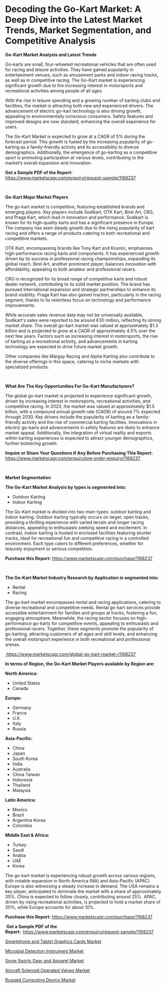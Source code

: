 <p><h1>Decoding the Go-Kart Market: A Deep Dive into the Latest Market Trends, Market Segmentation, and Competitive Analysis</h1></p><p><strong>Go-Kart Market Analysis and Latest Trends</strong></p>
<p><p>Go-karts are small, four-wheeled recreational vehicles that are often used for racing and leisure activities. They have gained popularity in entertainment venues, such as amusement parks and indoor racing tracks, as well as in competitive racing. The Go-Kart market is experiencing significant growth due to the increasing interest in motorsports and recreational activities among people of all ages.</p><p>With the rise in leisure spending and a growing number of karting clubs and facilities, the market is attracting both new and experienced drivers. The advancement of electric go-kart technology is also driving growth, appealing to environmentally conscious consumers. Safety features and improved designs are now standard, enhancing the overall experience for users.</p><p>The Go-Kart Market is expected to grow at a CAGR of 5% during the forecast period. This growth is fueled by the increasing popularity of go-karting as a family-friendly activity and its accessibility to diverse demographics. Additionally, the emergence of go-karting as a competitive sport is promoting participation at various levels, contributing to the market’s overall expansion and innovation.</p></p>
<p><strong>Get a Sample PDF of the Report:&nbsp;</strong> <a href="https://www.marketscagr.com/enquiry/request-sample/1168237?utm_campaign=1573&utm_medium=2&utm_source=Github&utm_content=ia&utm_term=30102024&utm_id=go-kart">https://www.marketscagr.com/enquiry/request-sample/1168237</a></p>
<p>&nbsp;</p>
<p><strong>Go-Kart Major Market Players</strong></p>
<p><p>The go-kart market is competitive, featuring established brands and emerging players. Key players include Sodikart, OTK Kart, Birel Art, CRG, and Praga Kart, which lead in innovation and performance. Sodikart is known for its high-quality karts and has a significant presence in Europe. The company has seen steady growth due to the rising popularity of kart racing and offers a range of products catering to both recreational and competitive markets.</p><p>OTK Kart, encompassing brands like Tony Kart and Kosmic, emphasizes high-performance racing karts and components. It has experienced growth driven by its success in professional racing championships, expanding its global reach. Birel Art, another prominent player, balances innovation with affordability, appealing to both amateur and professional racers.</p><p>CRG is recognized for its broad range of competitive karts and robust dealer network, contributing to its solid market position. The brand has pursued international expansion and strategic partnerships to enhance its brand visibility. Praga Kart has also gained traction, particularly in the racing segment, thanks to its relentless focus on technology and performance improvements.</p><p>While accurate sales revenue data may not be universally available, Sodikart's sales were reported to be around €30 million, reflecting its strong market share. The overall go-kart market was valued at approximately $1.3 billion and is projected to grow at a CAGR of approximately 4.5% over the next few years. Factors such as increasing interest in motorsports, the rise of karting as a recreational activity, and advancements in karting technology are expected to drive future market growth. </p><p>Other companies like Margay Racing and Alpha Karting also contribute to the diverse offerings in this space, catering to niche markets with specialized products.</p></p>
<p>&nbsp;</p>
<p><strong>What Are The Key Opportunities For Go-Kart Manufacturers?</strong></p>
<p><p>The global go-kart market is projected to experience significant growth, driven by increasing interest in motorsports, recreational activities, and competitive racing. In 2023, the market was valued at approximately $1.5 billion, with a compound annual growth rate (CAGR) of around 7% expected through 2030. Key drivers include the popularity of karting as a family-friendly activity and the rise of commercial karting facilities. Innovations in electric go-karts and advancements in safety features are likely to enhance market appeal. Additionally, the integration of virtual reality and esports within karting experiences is expected to attract younger demographics, further bolstering growth.</p></p>
<p><strong>Inquire or Share Your Questions If Any Before Purchasing This Report:</strong> <a href="https://www.marketscagr.com/enquiry/pre-order-enquiry/1168237?utm_campaign=1573&utm_medium=2&utm_source=Github&utm_content=ia&utm_term=30102024&utm_id=go-kart">https://www.marketscagr.com/enquiry/pre-order-enquiry/1168237</a></p>
<p>&nbsp;</p>
<p><strong>Market Segmentation</strong></p>
<p><strong>The Go-Kart Market Analysis by types is segmented into:</strong></p>
<p><ul><li>Outdoor Karting</li><li>Indoor Karting</li></ul></p>
<p><p>The Go-Kart market is divided into two main types: outdoor karting and indoor karting. Outdoor karting typically occurs on larger, open tracks, providing a thrilling experience with varied terrain and longer racing distances, appealing to enthusiasts seeking speed and excitement. In contrast, indoor karting is hosted in enclosed facilities featuring shorter tracks, ideal for recreational fun and competitive racing in a controlled environment. Each type caters to different preferences, whether for leisurely enjoyment or serious competition.</p></p>
<p><strong>Purchase this Report:&nbsp;</strong><a href="https://www.marketscagr.com/purchase/1168237?utm_campaign=1573&utm_medium=2&utm_source=Github&utm_content=ia&utm_term=30102024&utm_id=go-kart">https://www.marketscagr.com/purchase/1168237</a></p>
<p>&nbsp;</p>
<p><strong>The Go-Kart Market Industry Research by Application is segmented into:</strong></p>
<p><ul><li>Rental</li><li>Racing</li></ul></p>
<p><p>The go-kart market encompasses rental and racing applications, catering to diverse recreational and competitive needs. Rental go-kart services provide accessible entertainment for families and groups at tracks, fostering a fun, engaging atmosphere. Meanwhile, the racing sector focuses on high-performance go-karts for competitive events, appealing to enthusiasts and professional racers. Together, these segments promote the popularity of go-karting, attracting customers of all ages and skill levels, and enhancing the overall motorsport experience in both recreational and professional arenas.</p></p>
<p><a href="https://www.marketscagr.com/global-go-kart-market-r1168237?utm_campaign=1573&utm_medium=2&utm_source=Github&utm_content=ia&utm_term=30102024&utm_id=go-kart">&nbsp;https://www.marketscagr.com/global-go-kart-market-r1168237</a></p>
<p><strong>In terms of Region, the Go-Kart Market Players available by Region are:</strong></p>
<p>
    <p> <strong> North America: </strong>
        <ul>
            <li>United States</li>
            <li>Canada</li>
        </ul>
        </p> 
    <p> <strong> Europe: </strong>
        <ul>
            <li>Germany</li>
            <li>France</li>
            <li>U.K.</li>
            <li>Italy</li>
            <li>Russia</li>
        </ul>
        </p> 
    <p> <strong> Asia-Pacific: </strong>
        <ul>
            <li>China</li>
            <li>Japan</li>
            <li>South Korea</li>
            <li>India</li>
            <li>Australia</li>
            <li>China Taiwan</li>
            <li>Indonesia</li>
            <li>Thailand</li>
            <li>Malaysia</li>
        </ul>
        </p> 
    <p> <strong> Latin America: </strong>
        <ul>
            <li>Mexico</li>
            <li>Brazil</li>
            <li>Argentina Korea</li>
            <li>Colombia</li>
        </ul>
        </p> 
    <p> <strong> Middle East & Africa: </strong>
        <ul>
            <li>Turkey</li>
            <li>Saudi</li>
            <li>Arabia</li>
            <li>UAE</li>
            <li>Korea</li>
        </ul>
    </p>
    </p>
<p><p>The go-kart market is experiencing robust growth across various regions, with notable expansion in North America (NA) and Asia-Pacific (APAC). Europe is also witnessing a steady increase in demand. The USA remains a key player, anticipated to dominate the market with a share of approximately 35%. China is expected to follow closely, contributing around 25%. APAC, driven by rising recreational activities, is projected to hold a market share of 30%, while Europe accounts for about 10%.</p></p>
<p><strong>Purchase this Report: </strong><a href="https://www.marketscagr.com/purchase/1168237?utm_campaign=1573&utm_medium=2&utm_source=Github&utm_content=ia&utm_term=30102024&utm_id=go-kart">https://www.marketscagr.com/purchase/1168237</a></p>
<p>&nbsp;<strong>Get a Sample PDF of the Report:&nbsp;&nbsp;</strong><a href="https://www.marketscagr.com/enquiry/request-sample/1168237?utm_campaign=1573&utm_medium=2&utm_source=Github&utm_content=ia&utm_term=30102024&utm_id=go-kart">https://www.marketscagr.com/enquiry/request-sample/1168237</a></p>
<p><strong></strong></p>
<p><p><a href="https://www.linkedin.com/pulse/smartphone-tablet-graphics-cards-momentum-charting-7-cagr-xvfxc?utm_campaign=1573&utm_medium=2&utm_source=Github&utm_content=ia&utm_term=30102024&utm_id=go-kart">Smartphone and Tablet Graphics Cards Market</a></p><p><a href="https://www.linkedin.com/pulse/microbial-detection-instrument-market-trends-detailed-m5zef?utm_campaign=1573&utm_medium=2&utm_source=Github&utm_content=ia&utm_term=30102024&utm_id=go-kart">Microbial Detection Instrument Market</a></p><p><a href="https://www.linkedin.com/pulse/surfing-snow-sports-gear-apparel-wave-riding-market-currents-lmiff?utm_campaign=1573&utm_medium=2&utm_source=Github&utm_content=ia&utm_term=30102024&utm_id=go-kart">Snow Sports Gear and Apparel Market</a></p><p><a href="https://www.linkedin.com/pulse/strategic-insights-global-aircraft-solenoid-operated-valves-tia7f?utm_campaign=1573&utm_medium=2&utm_source=Github&utm_content=ia&utm_term=30102024&utm_id=go-kart">Aircraft Solenoid Operated Valves Market</a></p><p><a href="https://www.linkedin.com/pulse/rugged-computing-device-market-trends-detailed-study-its-segmentation-087yf?utm_campaign=1573&utm_medium=2&utm_source=Github&utm_content=ia&utm_term=30102024&utm_id=go-kart">Rugged Computing Device Market</a></p></p>